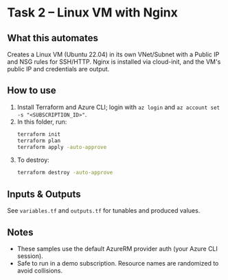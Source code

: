 # Task 2 – Linux VM with Nginx

## What this automates
Creates a Linux VM (Ubuntu 22.04) in its own VNet/Subnet with a Public IP and NSG rules for SSH/HTTP. Nginx is installed via cloud-init, and the VM's public IP and credentials are output.

## How to use
1. Install Terraform and Azure CLI; login with `az login` and `az account set -s "<SUBSCRIPTION_ID>"`.
2. In this folder, run:
   ```bash
   terraform init
   terraform plan
   terraform apply -auto-approve
   ```
3. To destroy:
   ```bash
   terraform destroy -auto-approve
   ```

## Inputs & Outputs
See `variables.tf` and `outputs.tf` for tunables and produced values.

## Notes
- These samples use the default AzureRM provider auth (your Azure CLI session).
- Safe to run in a demo subscription. Resource names are randomized to avoid collisions.
